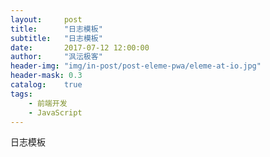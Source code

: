 ```yaml
---
layout:     post
title:      "日志模板"
subtitle:   "日志模板"
date:       2017-07-12 12:00:00
author:     "沨沄极客"
header-img: "img/in-post/post-eleme-pwa/eleme-at-io.jpg"
header-mask: 0.3
catalog:    true
tags:
    - 前端开发
    - JavaScript
---
```

日志模板
